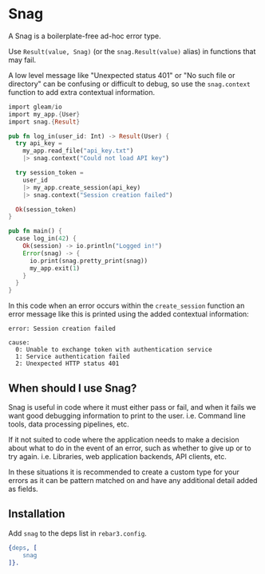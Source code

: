 # Snag

A Snag is a boilerplate-free ad-hoc error type.

Use `Result(value, Snag)` (or the `snag.Result(value)` alias) in functions
that may fail.

A low level message like "Unexpected status 401" or "No such file or
directory" can be confusing or difficult to debug, so use the `snag.context`
function to add extra contextual information.

```rust
import gleam/io
import my_app.{User}
import snag.{Result}

pub fn log_in(user_id: Int) -> Result(User) {
  try api_key = 
    my_app.read_file("api_key.txt")
    |> snag.context("Could not load API key")

  try session_token = 
    user_id
    |> my_app.create_session(api_key)
    |> snag.context("Session creation failed")

  Ok(session_token)
}

pub fn main() {
  case log_in(42) {
    Ok(session) -> io.println("Logged in!")
    Error(snag) -> {
      io.print(snag.pretty_print(snag))
      my_app.exit(1)
    }
  }
}
```

In this code when an error occurs within the `create_session` function an
error message like this is printed using the added contextual information:

```text
error: Session creation failed

cause:
  0: Unable to exchange token with authentication service
  1: Service authentication failed
  2: Unexpected HTTP status 401
```

## When should I use Snag?

Snag is useful in code where it must either pass or fail, and when it fails we
want good debugging information to print to the user. i.e. Command line
tools, data processing pipelines, etc.

If it not suited to code where the application needs to make a decision about
what to do in the event of an error, such as whether to give up or to try
again. i.e. Libraries, web application backends, API clients, etc.

In these situations it is recommended to create a custom type for your errors
as it can be pattern matched on and have any additional detail added as
fields.

## Installation

Add `snag` to the deps list in `rebar3.config`.

```erlang
{deps, [
    snag
]}.
```
